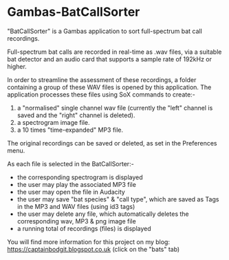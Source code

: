 # Gambas-BatCallSorter

"BatCallSorter" is a Gambas application to sort full-spectrum bat call recordings.

Full-spectrum bat calls are recorded in real-time as .wav files, via a suitable bat detector and an audio card that supports a sample rate of 192kHz or higher.

In order to streamline the assessment of these recordings, a folder containing a group of these WAV files is opened by this application.
The application processes these files using SoX commands to create:-
1. a "normalised" single channel wav file (currently the "left" channel is saved and the "right" channel is deleted).
2. a spectrogram image file.
3. a 10 times "time-expanded" MP3 file.

The original recordings can be saved or deleted, as set in the Preferences menu.

As each file is selected in the BatCallSorter:-
 - the corresponding spectrogram is displayed
 - the user may play the associated MP3 file
 - the user may open the file in Audacity
 - the user may save "bat species" & "call type", which are saved as Tags in the MP3 and WAV files (using id3 tags)
 - the user may delete any file, which automatically deletes the corresponding wav, MP3 & png image file
 - a running total of recordings (files) is displayed

You will find more information for this project on my blog: https://captainbodgit.blogspot.co.uk
(click on the "bats" tab)
